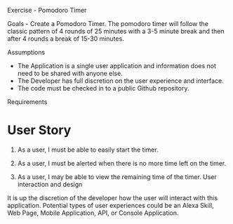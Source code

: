 
Exercise - Pomodoro Timer

Goals - Create a Pomodoro Timer. The pomodoro timer will follow the classic pattern of 4 rounds of 25 minutes with a 3-5 minute break and then after 4 rounds a break of 15-30 minutes.

Assumptions
- The Application is a single user application and information does not need to be shared with anyone else.
- The Developer has full discretion on the user experience and interface.
- The code must be checked in to a public Github repository.

Requirements
# User Story
1. As a user, I must be able to easily start the timer.

2. As a user, I must be alerted when there is no more time left on the timer.

3. As a user, I may be able to view the remaining time of the timer.
User interaction and design

It is up the discretion of the developer how the user will interact with this application. Potential types of user experiences could be an Alexa Skill, Web Page, Mobile Application, API, or Console Application.
